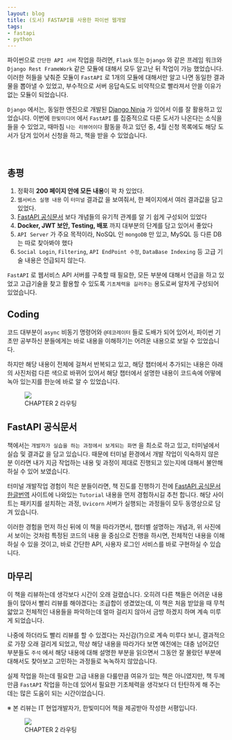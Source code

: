 ```yaml
---
layout: blog
title: (도서) FASTAPI를 사용한 파이썬 웹개발
tags:
- fastapi
- python
---
```


파이썬으로 `간단한 API 서버` 작업을 하려면, `Flask` 또는 `Django` 와 같은 프레임 워크와 `Django Rest FrameWork` 같은 모듈에 대해서 모두 알고난 뒤 작업이 가능 했었습니다. 이러한 허들을 낮춰준 모듈이 `FastAPI` 로 1개의 모듈에 대해서만 알고 나면 동일한 결과물을 뽑아낼 수 있었고, 부수적으로 서버 응답속도도 비약적으로 빨라져서 안쓸 이유가 없는 모듈이 되었습니다.

`Django` 에서는, 동일한 엔진으로 개발된 [Django Ninja](https://pypi.org/project/django-ninja/) 가 있어서 이를 잘 활용하고 있었습니다. 이번에 `한빛미디어` 에서 `FastAPI` 를 집중적으로 다룬 도서가 나온다는 소식을 들을 수 있었고, 때마침 `나는 리뷰어이다` 활동을 하고 있던 중, 4월 신청 목록에도 해당 도서가 담겨 있어서 신청을 하고, 책을 받을 수 있었습니다.

<br />

## 총평
1. 정확히 **200 페이지 안에 모든 내용**이 꽉 차 있었다.
2. `웹서비스 실행 내용` 이 `터미널` 결과값 을 보여줘서, 한 페이지에서 여러 결과값을 담고 있었다.
3. [FastAPI 공식문서](https://fastapi.tiangolo.com/ko/) 보다 개념들의 유기적 관계를 알 기 쉽게 구성되어 있었다
4. **Docker, JWT 보안, Testing, 배포** 까지 대부분의 단계를 담고 있어서 좋았다
5. `API Server` 가 주요 목적이라, NoSQL 인 `mongoDB` 만 있고, MySQL 등 다른 DB는 따로 찾아봐야 했다
6. `Social Login`, `Filtering`, `API EndPoint 수정`, `DataBase Indexing` 등 고급 기술 내용은 언급되지 않는다.

`FastAPI` 로 웹서비스 API 서버를 구축할 때 필요한, 모든 부분에 대해서 언급을 하고 있었고 고급기술을 찾고 활용할 수 있도록 `기초체력을 길러주는` 용도로써 알차게 구성되어 있었습니다.

## Coding
코드 대부분이 `async` 비동기 명령어와 `@데코레이터` 들로 도배가 되어 있어서, 파이썬 기초만 공부하신 분들에게는 바로 내용을 이해하기는 어려운 내용으로 보일 수 있었습니다. 

하지만 해당 내용이 전체에 걸쳐서 반복되고 있고, 해당 챕터에서 추가되는 내용은 아래의 사진처럼 다른 색으로 바뀌어 있어서 해당 챕터에서 설명한 내용이 코드속에 어떻에 녹아 있는지를 한눈에 바로 알 수 있었습니다.

<figure class="align-center">
  <img src="{{site.baseurl}}/assets/fullstack/book-fastapi.jpeg">
  <figcaption>CHAPTER 2 라우팅</figcaption>
</figure>

## FastAPI 공식문서
책에서는 `개발자가 실습을 하는 과정에서 보게되는 화면` 을 최소로 하고 있고, <span style="color:var(--strong);">터미널에서 실습 및 결과값</span> 을 담고 있습니다. 때문에 <span style="color:var(--accent);">터미널 환경에서 개발 작업이 익숙하지 않은 분</span> 이라면 내가 지금 작업하는 내용 및 과정이 제대로 진행되고 있는지에 대해서 불안해 하실 수 있어 보였습니다. 

터미널 개발작업 경험이 적은 분들이라면, 책 진도를 진행하기 전에 [FastAPI 공식문서 한글번역](https://fastapi.tiangolo.com/ko/) 사이트에 나와있는 `Tutorial` 내용을 먼저 경험하시길 추천 합니다. 해당 사이트는 패키지를 설치하는 과정, `Uvicorn` 서버가 실행되는 과정들이 모두 동영상으로 담겨 있습니다.

이러한 경험을 먼저 하신 뒤에 이 책을 따라가면서, <span style="color:var(--accent);">챕터별 설명하는 개념과, 위 사진에서 보이는 것처럼 특정된 코드의 내용<span style="color:var(--accent);"> 을 중심으로 진행을 하시면, 전체적인 내용을 이해하실 수 있을 것이고, 바로 간단한 API, 사용자 로그인 서비스를 바로 구현하실 수 있습니다.

## 마무리
이 책을 리뷰하는데 생각보다 시간이 오래 걸렸습니다. 오히려 다른 책들은 어려운 내용들이 많아서 빨리 리뷰를 해야겠다는 조급합이 생겼었는데, 이 책은 처음 받았을 때 무척 얇았고 전체적인 내용들을 파악하는데 얼마 걸리지 않아서 금방 하겠지 하며 계속 미루게 되었습니다.

나중에 하더라도 빨리 리뷰를 할 수 있겠다는 자신감(?)으로 계속 미루다 보니, 결과적으로 가장 오래 걸리게 되었고, 막상 해당 내용을 따라가다 보면 예전에는 대충 넘어갔던 부분들도 `주석` 에서 해당 내용에 대해 설명한 부분을 읽으면서 그동안 잘 몰랐던 부분에 대해서도 찾아보고 고민하는 과정들로 녹녹하지 않았습니다.

실제 작업을 하는데 필요한 고급 내용을 다룰만큼 여유가 있는 책은 아니였지만, 책 두께만큼 `FastAPI` 작업을 하는데 있어서 필요한 기초체력을 생각보다 더 탄탄하게 해 주는데는 많은 도움이 되는 시간이었습니다.

※ 본 리뷰는 IT 현업개발자가, 한빛미디어 책을 제공받아 작성한 서평입니다.

<figure class="align-center">
  <img src="{{site.baseurl}}/assets/fullstack/fastapi-cover.jpeg">
  <figcaption>CHAPTER 2 라우팅</figcaption>
</figure>
